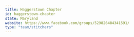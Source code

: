 ```yaml
---
title: Haggerstown Chapter
id: haggerstown-chapter
state: Maryland
website: https://www.facebook.com/groups/529826484341591/
type: "team/stitchers"
---
```

